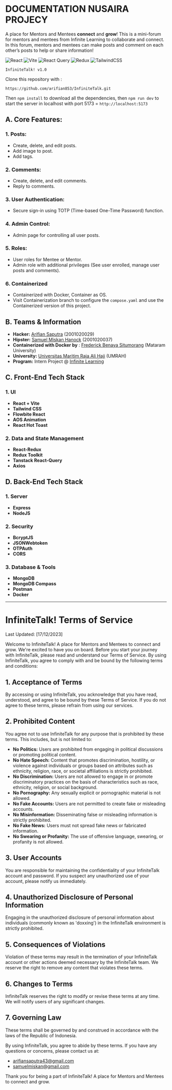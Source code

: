 # **DOCUMENTATION NUSAIRA PROJECY**
A place for Mentors and Mentees **connect** and **grow**! This is a mini-forum for mentors and mentees from Infinite Learning to collaborate and connect. In this forum, mentors and mentees can make posts and comment on each other’s posts to help or share information!

![React](https://img.shields.io/badge/react-%2320232a.svg?style=for-the-badge&logo=react&logoColor=%2361DAFB)
![Vite](https://img.shields.io/badge/vite-%23646CFF.svg?style=for-the-badge&logo=vite&logoColor=white)
![React Query](https://img.shields.io/badge/-React%20Query-FF4154?style=for-the-badge&logo=react%20query&logoColor=white)
![Redux](https://img.shields.io/badge/redux-%23593d88.svg?style=for-the-badge&logo=redux&logoColor=white)
![TailwindCSS](https://img.shields.io/badge/tailwindcss-%2338B2AC.svg?style=for-the-badge&logo=tailwind-css&logoColor=white)

``` InfiniteTalk! v1.0 ```

Clone this repository with : 
```
https://github.com/arifian853/InfiniteTalk.git
```

Then ``` npm install ``` to download all the dependencies, then ```npm run dev``` to start the server in localhost with port 5173 = ```http://localhost:5173```

## A. Core Features:

### 1. **Posts:**
   - Create, delete, and edit posts.
   - Add image to post.
   - Add tags.

### 2. **Comments:**
   - Create, delete, and edit comments.
   - Reply to comments.

### 3. **User Authentication:**
   - Secure sign-in using TOTP (Time-based One-Time Password) function.

### 4. **Admin Control:**
   - Admin page for controlling all user posts.

### 5. **Roles:**
   - User roles for Mentee or Mentor.
   - Admin role with additional privileges (See user enrolled, manage user posts and comments).

### 6. **Containerized**
   - Containerized with Docker, Container as OS.
   - Visit Containerization branch to configure the ```compose.yaml``` and use the Containerized version of this project.

## B. Teams & Information

- **Hacker:** [Arifian Saputra](https://arifian853.vercel.app) (2001020029)
- **Hipster:** [Samuel Miskan Hanock](https://tpa-4.vercel.app/) (2001020037)
- **Containerized with Docker by** : [Frederick Benaya Situmorang](https://github.com/helios78971) (Mataram University)
- **University:** [Universitas Maritim Raja Ali Haji](https://umrah.ac.id) (UMRAH)
- **Program:** Intern Project @ [Infinite Learning](https://infinitelearning.id)


## C. Front-End Tech Stack

### 1. UI

- **React + Vite**
- **Tailwind CSS**
- **Flowbite React**
- **AOS Animation**
- **React Hot Toast**

### 2. Data and State Management

- **React-Redux**
- **Redux Toolkit**
- **Tanstack React-Query**
- **Axios**

## D. Back-End Tech Stack

### 1. Server

- **Express**
- **NodeJS**

### 2. Security

- **BcryptJS**
- **JSONWebtoken**
- **OTPAuth**
- **CORS**

### 3. Database & Tools

- **MongoDB**
- **MongoDB Compass**
- **Postman**
- **Docker**

---

# InfiniteTalk! Terms of Service
Last Updated: [17/12/2023]

Welcome to InfiniteTalk! A place for Mentors and Mentees to connect and grow. We're excited to have you on board. Before you start your journey with InfiniteTalk, please read and understand our Terms of Service. By using InfiniteTalk, you agree to comply with and be bound by the following terms and conditions:

## 1. Acceptance of Terms
By accessing or using InfiniteTalk, you acknowledge that you have read, understood, and agree to be bound by these Terms of Service. If you do not agree to these terms, please refrain from using our services.

## 2. Prohibited Content
You agree not to use InfiniteTalk for any purpose that is prohibited by these terms. This includes, but is not limited to:

- **No Politics:** Users are prohibited from engaging in political discussions or promoting political content.
- **No Hate Speech:** Content that promotes discrimination, hostility, or violence against individuals or groups based on attributes such as ethnicity, religion, race, or societal affiliations is strictly prohibited.
- **No Discrimination:** Users are not allowed to engage in or promote discriminatory practices on the basis of characteristics such as race, ethnicity, religion, or social background.
- **No Pornography:** Any sexually explicit or pornographic material is not allowed.
- **No Fake Accounts:** Users are not permitted to create fake or misleading accounts.
- **No Misinformation:** Disseminating false or misleading information is strictly prohibited.
- **No Fake News:** Users must not spread fake news or fabricated information.
- **No Swearing or Profanity:** The use of offensive language, swearing, or profanity is not allowed.

## 3. User Accounts
You are responsible for maintaining the confidentiality of your InfiniteTalk account and password. If you suspect any unauthorized use of your account, please notify us immediately.

## 4. Unauthorized Disclosure of Personal Information
Engaging in the unauthorized disclosure of personal information about individuals (commonly known as 'doxxing') in the InfiniteTalk environment is strictly prohibited.

## 5. Consequences of Violations
Violation of these terms may result in the termination of your InfiniteTalk account or other actions deemed necessary by the InfiniteTalk team. We reserve the right to remove any content that violates these terms.

## 6. Changes to Terms
InfiniteTalk reserves the right to modify or revise these terms at any time. We will notify users of any significant changes.

## 7. Governing Law
These terms shall be governed by and construed in accordance with the laws of the Republic of Indonesia.

By using InfiniteTalk, you agree to abide by these terms. If you have any questions or concerns, please contact us at:

- [arifiansaputra43@gmail.com](mailto:arifiansaputra43@gmail.com)
- [samuelmiskan@gmail.com](mailto:samuelmiskan@gmail.com)

Thank you for being a part of InfiniteTalk! A place for Mentors and Mentees to connect and grow.
